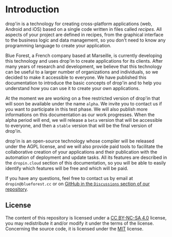 # Introduction

drop'in is a technology for creating cross-platform applications (web, Android and iOS) based on a single code written in files called *recipes*. All aspects of your project are defined in recipes, from the graphical interface to the business logic and data management, so you don't need to know any programming language to create your application.

Blue Forest, a French company based at Marseille, is currently developing this technology and uses drop'in to create applications for its clients. After many years of research and development, we believe that this technology can be useful to a larger number of organizations and individuals, so we decided to make it accessible to everyone. We have published this documentation to introduce the basic concepts of drop'in and to help you understand how you can use it to create your own applications.

At the moment we are working on a free restricted version of drop'in that will soon be available under the name `alpha`. We invite you to contact us if you want to participate in this test phase. We will also publish more informations on this documentation as our work progresses. When the alpha period will end, we will release a `beta` version that will be accessible to everyone, and then a `stable` version that will be the final version of drop'in.

drop'in is an open-source technology whose compiler will be released under the AGPL license, and we will also provide paid tools to facilitate the collaborative creation of your applications and their publication with the automation of deployment and update tasks. All its features are described in the `dropin.cloud` section of this documentation, so you will be able to easily identify which features will be free and which will be paid.

If you have any questions, feel free to contact us by email at `dropin@blueforest.cc` or on [GitHub in the `Discussions` section of our repository](https://github.com/blue-forest/dropin/discussions).


## License

The content of this repository is licensed under a [CC BY-NC-SA 4.0](https://github.com/blue-forest/dropin/blob/main/recipes/LICENSE) license, you may redistribute it and/or modify it under the terms of the license. Concerning the source code, it is licensed under the [MIT](https://github.com/blue-forest/dropin/blob/main/recipes/LICENSE-CODE) license.
